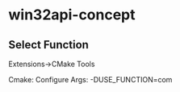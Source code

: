 # win32api-concept

## Select Function

Extensions->CMake Tools

Cmake: Configure Args: -DUSE_FUNCTION=com